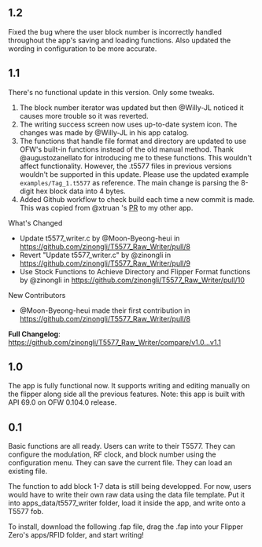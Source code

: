 ## 1.2

Fixed the bug where the user block number is incorrectly handled throughout the app's saving and loading functions. Also updated the wording in configuration to be more accurate.

## 1.1

There's no functional update in this version. Only some tweaks.
1. The block number iterator was updated but then @Willy-JL noticed it causes more trouble so it was reverted. 
2. The writing success screen now uses up-to-date system icon. The changes was made by @Willy-JL in his app catalog. 
3. The functions that handle file format and directory are updated to use OFW's built-in functions instead of the old manual method. Thank @augustozanellato for introducing me to these functions. This wouldn't affect functionality. However, the .t5577 files in previous versions wouldn't be supported in this update. Please use the updated example `examples/Tag_1.t5577` as reference. The main change is parsing the 8-digit hex block data into 4 bytes. 
4. Added Github workflow to check build each time a new commit is made. This was copied from @xtruan 's [PR](https://github.com/zinongli/KeyCopier/pull/5) to my other app.

What's Changed
* Update t5577_writer.c by @Moon-Byeong-heui in https://github.com/zinongli/T5577_Raw_Writer/pull/8
* Revert "Update t5577_writer.c" by @zinongli in https://github.com/zinongli/T5577_Raw_Writer/pull/9
* Use Stock Functions to Achieve Directory and Flipper Format functions by @zinongli in https://github.com/zinongli/T5577_Raw_Writer/pull/10

New Contributors
* @Moon-Byeong-heui made their first contribution in https://github.com/zinongli/T5577_Raw_Writer/pull/8

**Full Changelog**: https://github.com/zinongli/T5577_Raw_Writer/compare/v1.0...v1.1

## 1.0

The app is fully functional now. It supports writing and editing manually on the flipper along side all the previous features.
Note: this app is built with API 69.0 on OFW 0.104.0 release.

## 0.1

Basic functions are all ready.
Users can write to their T5577.
They can configure the modulation, RF clock, and block number using the configuration menu.
They can save the current file.
They can load an existing file.

The function to add block 1-7 data is still being developped.
For now, users would have to write their own raw data using the data file template.
Put it into apps_data/t5577_writer folder, load it inside the app, and write onto a T5577 fob.

To install, download the following .fap file, drag the .fap into your Flipper Zero's apps/RFID folder, and start writing!
